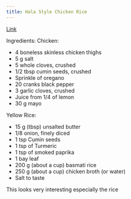 ```yaml
---
title: Hala Style Chicken Rice
---
```


[Link](https://www.youtube.com/watch?v=Y645_5ikaYo)

Ingredients:
Chicken:
- 4 boneless skinless chicken thighs
- 5 g salt
- 5 whole cloves, crushed
- 1/2 tbsp cumin seeds, crushed
- Sprinkle of oregano
- 20 cranks black pepper
- 3 garlic cloves, crushed
- Juice from 1/4 of lemon
- 30 g mayo

Yellow Rice:
- 15 g (tbsp) unsalted butter
- 1/8 onion, finely diced
- 1 tsp Cumin seeds
- 1 tsp of Turmeric
- 1 tsp of smoked paprika
- 1 bay leaf
- 200 g (about a cup) basmati rice
- 250 g (about a cup) chicken broth (or water)
- Salt to taste

This looks very interesting especially the rice
